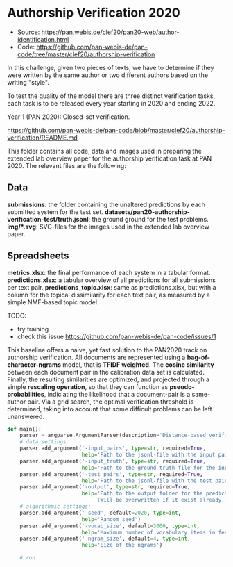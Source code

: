 # Authorship Verification 2020

- Source: https://pan.webis.de/clef20/pan20-web/author-identification.html
- Code: https://github.com/pan-webis-de/pan-code/tree/master/clef20/authorship-verification


In this challenge, given two pieces of texts, we have to determine if they were written by the same author or two different authors based on the writing "style".

To test the quality of the model there are three distinct verification tasks, each task is to be released every year starting in 2020 and ending 2022.

Year 1 (PAN 2020): Closed-set verification.


https://github.com/pan-webis-de/pan-code/blob/master/clef20/authorship-verification/README.md

This folder contains all code, data and images used in preparing the extended lab overview paper for the authorship verification task at PAN 2020. The relevant files are the following:

## Data

**submissions**: the folder containing the unaltered predictions by each submitted system for the test set.
**datasets/pan20-authorship-verification-test/truth.jsonl**: the ground ground for the test problems.
**img/*.svg**: SVG-files for the images used in the extended lab overview paper.

## Spreadsheets
**metrics.xlsx**: the final performance of each system in a tabular format.
**predictions.xlsx**: a tabular overview of all predictions for all submissions per text pair.
**predictions_topic.xlsx**: same as predictions.xlsx, but with a column for the topical dissimilarity for each text pair, as measured by a simple NMF-based topic model.

TODO: 
- try training
- check this issue https://github.com/pan-webis-de/pan-code/issues/1

This baseline offers a naive, yet fast solution to the  PAN2020 track on authorship verification. All documents are represented using a **bag-of-character-ngrams** model, that is **TFIDF weighted**. The **cosine similarity** between each document pair in the calibration data set is calculated. Finally, the resulting similarities are optimized, and projected through a simple **rescaling operation**, so that they can function as **pseudo-probabilities**, indiciating the likelihood that a document-pair is a same-author pair. Via a grid search, the optimal verification threshold is determined, taking into account that some difficult problems can be left unanswered.

```python
def main():
    parser = argparse.ArgumentParser(description='Distance-based verification: PAN20 baseline')
    # data settings:
    parser.add_argument('-input_pairs', type=str, required=True,
                        help='Path to the jsonl-file with the input pairs')
    parser.add_argument('-input_truth', type=str, required=True,
                        help='Path to the ground truth-file for the input pairs')
    parser.add_argument('-test_pairs', type=str, required=True,
                        help='Path to the jsonl-file with the test pairs')
    parser.add_argument('-output', type=str, required=True,
                        help='Path to the output folder for the predictions.\
                             (Will be overwritten if it exist already.)')
    # algorithmic settings:
    parser.add_argument('-seed', default=2020, type=int,
                        help='Random seed')
    parser.add_argument('-vocab_size', default=3000, type=int,
                        help='Maximum number of vocabulary items in feature space')
    parser.add_argument('-ngram_size', default=4, type=int,
                        help='Size of the ngrams')

    # run
```